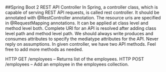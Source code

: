 ##Spring Boot 2 REST API Controller
In Spring, a controller class, which is capable of serving REST API requests, is called rest controller. It should be annotated with @RestController annotation.
The resource uris are specified in @RequestMapping annotations. It can be applied at class level and method level both. Complete URI for an API is resolved after adding class level path and method level path.
We should always write produces and consumes attributes to specify the mediatype attributes for the API. Never reply on assumptions.
In given controller, we have two API methods. Feel free to add more methods as needed.

HTTP GET /employees – Returns list of the employees.
HTTP POST /employees – Add an employee in the employees collection.

    